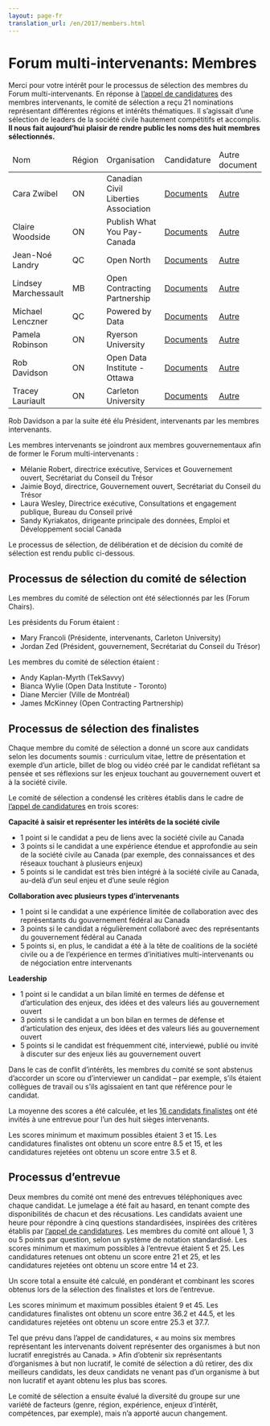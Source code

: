 ```yaml
---
layout: page-fr
translation_url: /en/2017/members.html
---
```

# Forum multi-intervenants: Membres

Merci pour votre intérêt pour le processus de sélection des membres du Forum multi-intervenants. En réponse à [l’appel de candidatures](http://www.opengovdialogue.ca/en/apply-multistakeholder-forum.html) des membres intervenants, le comité de sélection a reçu 21 nominations représentant différentes régions et intérêts thématiques. Il s’agissait d’une sélection de leaders de la société civile hautement compétitifs et accomplis. **Il nous fait aujourd’hui plaisir de rendre public les noms des huit membres sélectionnés.**

<table class="table table-striped">
  <thead>
    <tr>
      <td>Nom</td>
      <td>Région</td>
      <td>Organisation</td>
      <td>Candidature</td>
      <td>Autre document</td>
    </tr>
  </thead>
  <tbody>
    <tr>
      <td>Cara Zwibel</td>
      <td>ON</td>
      <td>Canadian Civil Liberties Association</td>
      <td><a href="/files/2017/nominations/cara-zwibel.pdf">Documents</a></td>
      <td><a href="/files/2017/materials/cara-zwibel.pdf">Autre</a></td>
    </tr>
    <tr>
      <td>Claire Woodside</td>
      <td>ON</td>
      <td>Publish What You Pay-Canada</td>
      <td><a href="/files/2017/nominations/claire-woodside.pdf">Documents</a></td>
      <td><a href="/files/2017/materials/claire-woodside.pdf">Autre</a></td>
    </tr>
    <tr>
      <td>Jean-Noé Landry</td>
      <td>QC</td>
      <td>Open North</td>
      <td><a href="/files/2017/nominations/jean-noe-landry.pdf">Documents</a></td>
      <td><a href="/files/2017/materials/jean-noe-landry.pdf">Autre</a></td>
    </tr>
    <tr>
      <td>Lindsey Marchessault</td>
      <td>MB</td>
      <td>Open Contracting Partnership</td>
      <td><a href="/files/2017/nominations/lindsey-marchessault.pdf">Documents</a></td>
      <td><a href="/files/2017/materials/lindsey-marchessault.pdf">Autre</a></td>
    </tr>
    <tr>
      <td>Michael Lenczner</td>
      <td>QC</td>
      <td>Powered by Data</td>
      <td><a href="/files/2017/nominations/michael-lenczner.pdf">Documents</a></td>
      <td><a href="/files/2017/materials/michael-lenczner.pdf">Autre</a></td>
    </tr>
    <tr>
      <td>Pamela Robinson</td>
      <td>ON</td>
      <td>Ryerson University</td>
      <td><a href="/files/2017/nominations/pamela-robinson.pdf">Documents</a></td>
      <td><a href="/files/2017/materials/pamela-robinson.pdf">Autre</a></td>
    </tr>
    <tr>
      <td>Rob Davidson</td>
      <td>ON</td>
      <td>Open Data Institute - Ottawa</td>
      <td><a href="/files/2017/nominations/rob-davidson.pdf">Documents</a></td>
      <td><a href="/files/2017/materials/rob-davidson.pdf">Autre</a></td>
    </tr>
    <tr>
      <td>Tracey Lauriault</td>
      <td>ON</td>
      <td>Carleton University</td>
      <td><a href="/files/2017/nominations/tracey-lauriault.pdf">Documents</a></td>
      <td><a href="/files/2017/materials/tracey-lauriault.pdf">Autre</a></td>
    </tr>
  </tbody>
</table>

Rob Davidson a par la suite été élu Président, intervenants par les membres intervenants.

Les membres intervenants se joindront aux membres gouvernementaux afin de former le Forum multi-intervenants :

* Mélanie Robert, directrice exécutive, Services et Gouvernement ouvert, Secrétariat du Conseil du Trésor
* Jaimie Boyd, directrice, Gouvernement ouvert, Secrétariat du Conseil du Trésor
* Laura Wesley, Directrice exécutive, Consultations et engagement publique, Bureau du Conseil privé
* Sandy Kyriakatos, dirigeante principale des données, Emploi et Développement social Canada

Le processus de sélection, de délibération et de décision du comité de sélection est rendu public ci-dessous.

## Processus de sélection du comité de sélection

Les membres du comité de sélection ont été sélectionnés par les (Forum Chairs).

Les présidents du Forum étaient :

* Mary Francoli (Présidente, intervenants, Carleton University)
* Jordan Zed (Président, gouvernement, Secrétariat du Conseil du Trésor)

Les membres du comité de sélection étaient :

* Andy Kaplan-Myrth (TekSavvy)
* Bianca Wylie (Open Data Institute - Toronto)
* Diane Mercier (Ville de Montréal)
* James McKinney (Open Contracting Partnership)

## Processus de sélection des finalistes

Chaque membre du comité de sélection a donné un score aux candidats selon les documents soumis : curriculum vitae, lettre de présentation et exemple d’un article, billet de blog ou vidéo créé par le candidat reflétant sa pensée et ses réflexions sur les enjeux touchant au gouvernement ouvert et à la société civile.

Le comité de sélection a condensé les critères établis dans le cadre de [l’appel de candidatures](http://www.opengovdialogue.ca/en/apply-multistakeholder-forum.html) en trois scores:

**Capacité à saisir et représenter les intérêts de la société civile**

* 1 point si le candidat a peu de liens avec la société civile au Canada
* 3 points si le candidat a une expérience étendue et approfondie au sein de la société civile au Canada (par exemple, des connaissances et des réseaux touchant à plusieurs enjeux)
* 5 points si le candidat est très bien intégré à la société civile au Canada, au-delà d’un seul enjeu et d’une seule région

**Collaboration avec plusieurs types d’intervenants**

* 1 point si le candidat a une expérience limitée de collaboration avec des représentants du gouvernement fédéral au Canada
* 3 points si le candidat a régulièrement collaboré avec des représentants du gouvernement fédéral au Canada
* 5 points si, en plus, le candidat a été à la tête de coalitions de la société civile ou a de l’expérience en termes d’initiatives multi-intervenants ou de négociation entre intervenants

**Leadership**

* 1 point si le candidat a un bilan limité en termes de défense et d’articulation des enjeux, des idées et des valeurs liés au gouvernement ouvert
* 3 points si le candidat a un bon bilan en termes de défense et d’articulation des enjeux, des idées et des valeurs liés au gouvernement ouvert
* 5 points si le candidat est fréquemment cité, interviewé, publié ou invité à discuter sur des enjeux liés au gouvernement ouvert

Dans le cas de conflit d’intérêts, les membres du comité se sont abstenus d’accorder un score ou d’interviewer un candidat – par exemple, s’ils étaient collègues de travail ou s’ils agissaient en tant que référence pour le candidat.

La moyenne des scores a été calculée, et les [16 candidats finalistes](http://www.opengovdialogue.ca/en/2017/shortlist.html) ont été invités à une entrevue pour l’un des huit sièges intervenants.

Les scores minimum et maximum possibles étaient 3 et 15. Les candidatures finalistes ont obtenu un score entre 8.5 et 15, et les candidatures rejetées ont obtenu un score entre 3.5 et 8.

## Processus d’entrevue

Deux membres du comité ont mené des entrevues téléphoniques avec chaque candidat. Le jumelage a été fait au hasard, en tenant compte des disponibilités de chacun et des récusations. Les candidats avaient une heure pour répondre à cinq questions standardisées, inspirées des critères établis par [l’appel de candidatures](http://www.opengovdialogue.ca/en/apply-multistakeholder-forum.html). Les membres du comité ont alloué 1, 3 ou 5 points par question, selon un système de notation standardisé. Les scores minimum et maximum possibles à l’entrevue étaient 5 et 25. Les candidatures retenues ont obtenu un score entre 21 et 25, et les candidatures rejetées ont obtenu un score entre 14 et 23.

Un score total a ensuite été calculé, en pondérant et combinant les scores obtenus lors de la sélection des finalistes et lors de l’entrevue.

Les scores minimum et maximum possibles étaient 9 et 45. Les candidatures finalistes ont obtenu un score entre 36.2 et 44.5, et les candidatures rejetées ont obtenu un score entre 25.3 et 37.7.

Tel que prévu dans l’appel de candidatures, « au moins six membres représentant les intervenants doivent représenter des organismes à but non lucratif enregistrés au Canada. » Afin d’obtenir six représentants d’organismes à but non lucratif, le comité de sélection a dû retirer, des dix meilleurs candidats, les deux candidats ne venant pas d’un organisme à but non lucratif et ayant obtenu les plus bas scores.

Le comité de sélection a ensuite évalué la diversité du groupe sur une variété de facteurs (genre, région, expérience, enjeux d’intérêt, compétences, par exemple), mais n’a apporté aucun changement.
